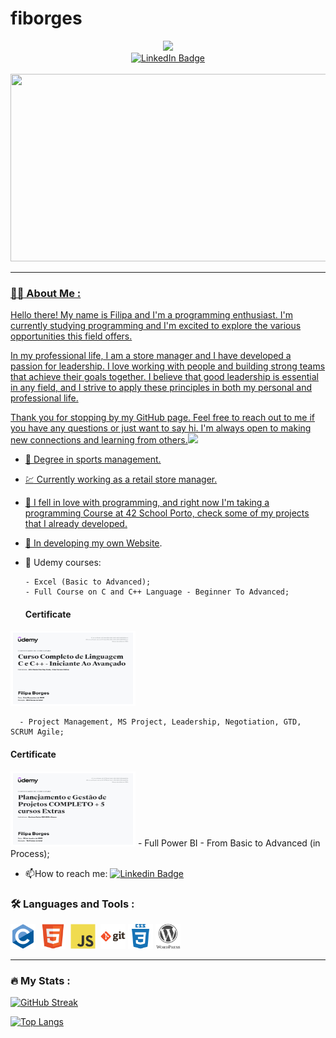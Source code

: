 # fiborges

<div id="header" align="center">
  <img src="https://media.giphy.com/media/rqd9R3yaDy16a8kDC1/giphy.gif" width="100"/>
</div>

<div id="badges" align="center">
  <a href="https://www.linkedin.com/in/filipa-borges-72aab4151/">
    <img src="https://img.shields.io/badge/LinkedIn-blue?style=for-the-badge&logo=linkedin&logoColor=white" alt="LinkedIn Badge"/>
</div>
  
<div id="views" align="center">
    <img src="https://komarev.com/ghpvc/?username=your-github-username&style=flat-square&color=blue" alt=""/>
</div>

<div align="center">
  <img src="https://media.giphy.com/media/Lny6Rw04nsOOc/giphy.gif" width="600" height="300"/>
</div>

---

### :woman_technologist: About Me :

Hello there! My name is Filipa and I'm a programming enthusiast. I'm currently studying programming and I'm excited to explore the various opportunities this field offers.

In my professional life, I am a store manager and I have developed a passion for leadership. I love working with people and building strong teams that achieve their goals together. I believe that good leadership is essential in any field, and I strive to apply these principles in both my personal and professional life.

Thank you for stopping by my GitHub page. Feel free to reach out to me if you have any questions or just want to say hi. I'm always open to making new connections and learning from others.<img src="https://media.giphy.com/media/RbDKaczqWovIugyJmW/giphy.gif" width="30">

- :open_book: Degree in sports management.

- :chart: Currently working as a retail store manager.

- :open_file_folder: I fell in love with programming, and right now I'm taking a programming Course at 42 School Porto, check some of my projects that I already developed.

- :seedling: In developing my own <a href="www.filipaborges.com">Website</a>.
  
- 💼 Udemy courses:
  
      - Excel (Basic to Advanced);
      - Full Course on C and C++ Language - Beginner To Advanced;
  #### Certificate
<img src="https://github.com/fiborges/fiborges/blob/main/filipa%201.jpg" width="200" height="120"/>
  
      - Project Management, MS Project, Leadership, Negotiation, GTD, SCRUM Agile;
  #### Certificate  
<img src="https://github.com/fiborges/fiborges/blob/main/filipa2.jpg" width="200" height="120"/>
      - Full Power BI - From Basic to Advanced (in Process);

- :mailbox:How to reach me: [![Linkedin Badge](https://img.shields.io/badge/-FilipaBorges-blue?style=flat&logo=Linkedin&logoColor=white)](https://www.linkedin.com/in/filipa-borges-72aab4151/)

### :hammer_and_wrench: Languages and Tools :

<div>
  <img src="https://github.com/devicons/devicon/blob/master/icons/c/c-original.svg" title="C" alt="C" width="40" height="40"/>&nbsp;
  <img src="https://github.com/devicons/devicon/blob/master/icons/html5/html5-original.svg" title="HTML5" alt="HTML" width="40" height="40"/>&nbsp;
  <img src="https://github.com/devicons/devicon/blob/master/icons/javascript/javascript-original.svg" title="JavaScript" alt="JavaScript" width="40" height="40"/>&nbsp;
  <img src="https://github.com/devicons/devicon/blob/master/icons/git/git-original-wordmark.svg" title="Git" **alt="Git" width="40" height="40"/>
  <img src="https://github.com/devicons/devicon/blob/master/icons/css3/css3-plain-wordmark.svg" title="Css3" **alt="Css3" width="40" height="40"/>
  <img src="https://github.com/devicons/devicon/blob/master/icons/wordpress/wordpress-plain-wordmark.svg" title="Wordpress" **alt="Wordpress" width="40" height="40"/>
</div>

---

### :fire: My Stats :

[![GitHub Streak](http://github-readme-streak-stats.herokuapp.com?user=fiborges&theme=horizon&border_radius=4.6&date_format=j%20M%5B%20Y%5D)](https://git.io/streak-stats)

[![Top Langs](https://github-readme-stats.vercel.app/api/top-langs/?username=fiborges&layout=compact&theme=vision-friendly-dark)](https://github.com/anuraghazra/github-readme-stats)
